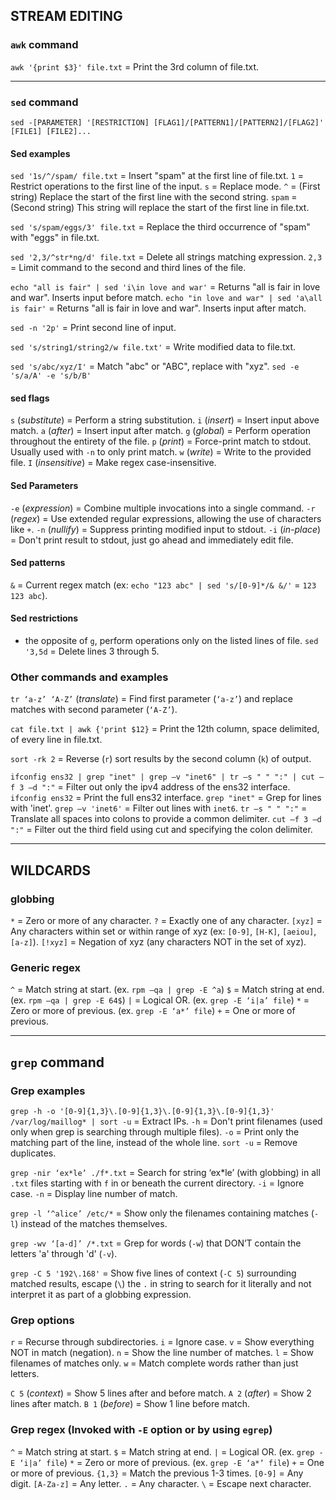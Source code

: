 
## STREAM EDITING

### `awk` command

`awk '{print $3}' file.txt` = Print the 3rd column of file.txt.

---
### `sed` command

`sed -[PARAMETER] '[RESTRICTION] [FLAG1]/[PATTERN1]/[PATTERN2]/[FLAG2]' [FILE1] [FILE2]...`

#### Sed examples

`sed '1s/^/spam/ file.txt` = Insert "spam" at the first line of file.txt.
                       `1` = Restrict operations to the first line of the input.
                       `s` = Replace mode.
                       `^` = (First string) Replace the start of the first line with the second string.
                    `spam` = (Second string) This string will replace the start of the first line in file.txt.

`sed 's/spam/eggs/3' file.txt` = Replace the third occurrence of "spam" with "eggs" in file.txt.

`sed '2,3/^str*ng/d' file.txt` = Delete all strings matching expression.
                         `2,3` = Limit command to the second and third lines of the file.

`echo "all is fair" | sed 'i\in love and war'` = Returns "all is fair in love and war". Inserts input before match.
`echo "in love and war" | sed 'a\all is fair'` = Returns "all is fair in love and war". Inserts input after match.

`sed -n '2p'` = Print second line of input.

`sed 's/string1/string2/w file.txt'` = Write modified data to file.txt.

`sed 's/abc/xyz/I'` = Match "abc" or "ABC", replace with "xyz".
`sed -e 's/a/A' -e 's/b/B'`

#### sed flags

`s` (*substitute*)  = Perform a string substitution.
`i` (*insert*)      = Insert input above match.
`a` (*after*)       = Insert input after match.
`g` (*global*)      = Perform operation throughout the entirety of the file.
`p` (*print*)       = Force-print match to stdout. Usually used with `-n` to only print match.
`w` (*write*)       = Write to the provided file.
`I` (*insensitive*) = Make regex case-insensitive.

#### Sed Parameters

`-e` (*expression*) = Combine multiple invocations into a single command.
`-r` (*regex*)      = Use extended regular expressions, allowing the use of characters like `+`.
`-n` (*nullify*)    = Suppress printing modified input to stdout.
`-i` (*in-place*)   = Don't print result to stdout, just go ahead and immediately edit file.

#### Sed patterns

`&` = Current regex match (ex: `echo "123 abc" | sed 's/[0-9]*/& &/'` = `123 123 abc`).

#### Sed restrictions

- the opposite of `g`, perform operations only on the listed lines of file.
`sed '3,5d` = Delete lines 3 through 5.

### Other commands and examples

`tr ‘a-z’ ‘A-Z’` (*translate*)    = Find first parameter (`‘a-z’`) and replace matches with second parameter (`‘A-Z’`).

`cat file.txt | awk {'print $12}` = Print the 12th column, space delimited, of every line in file.txt.

`sort -rk 2`                      = Reverse (`r`) sort results by the second column (`k`) of output.

`ifconfig ens32 | grep "inet" | grep –v "inet6" | tr –s " " ":" | cut –f 3 –d ":"` = Filter out only the ipv4 address of the ens32 interface.
                                                                 `ifconfig ens32`  = Print the full ens32 interface.
                                                                 `grep "inet"`     = Grep for lines with 'inet'.
                                                                 `grep –v 'inet6'` = Filter out lines with `inet6`.
                                                                 `tr –s " " ":"`   = Translate all spaces into colons to provide a common delimiter.
                                                                 `cut –f 3 –d ":"` = Filter out the third field using cut and specifying the colon delimiter.


---
## WILDCARDS

### globbing

`*`      = Zero or more of any character.
`?`      = Exactly one of any character.
`[xyz]`  = Any characters within set or within range of xyz (ex: `[0-9]`, `[H-K]`, `[aeiou]`, `[a-z]`).
`[!xyz]` = Negation of xyz (any characters NOT in the set of xyz).

### Generic regex

`^` = Match string at start.    (ex. `rpm –qa | grep -E ^a`)
`$` = Match string at end.      (ex. `rpm –qa | grep -E 64$`)
`|` = Logical OR.               (ex. `grep -E ‘i|a’ file`)
`*` = Zero or more of previous. (ex. `grep -E ‘a*’ file`)
`+` = One or more of previous.

---
## `grep` command

### Grep examples

`grep -h -o '[0-9]{1,3}\.[0-9]{1,3}\.[0-9]{1,3}\.[0-9]{1,3}' /var/log/maillog* | sort -u` = Extract IPs.
                                                                                     `-h` = Don't print filenames (used only when grep is searching through multiple files).
                                                                                     `-o` = Print only the matching part of the line, instead of the whole line.
                                                                                `sort -u` = Remove duplicates.

`grep -nir ‘ex*le’ ./f*.txt` = Search for string ‘ex*le’ (with globbing) in all `.txt` files starting with `f` in or beneath the current directory.
                        `-i` = Ignore case.
                        `-n` = Display line number of match.

`grep -l ‘^alice’ /etc/*` = Show only the filenames containing matches (`-l`) instead of the matches themselves.

`grep -wv ‘[a-d]’ /*.txt` = Grep for words (`-w`) that DON’T contain the letters 'a' through 'd' (`-v`).

`grep -C 5 '192\.168'` = Show five lines of context (`-C 5`) surrounding matched results, escape (`\`) the `.` in string to search for it literally and not interpret it as part of a globbing expression.

### Grep options

`r` = Recurse through subdirectories.
`i` = Ignore case.
`v` = Show everything NOT in match (negation).
`n` = Show the line number of matches.
`l` = Show filenames of matches only.
`w` = Match complete words rather than just letters.

`C 5` (*context*) = Show 5 lines after and before match.
`A 2` (*after*)   = Show 2 lines after match.
`B 1` (*before*)  = Show 1 line before match.

### Grep regex (Invoked with `-E` option or by using `egrep`)

`^`        = Match string at start.
`$`        = Match string at end.
`|`        = Logical OR.              (ex. `grep -E ‘i|a’ file`)
`*`        = Zero or more of previous. (ex. `grep -E ‘a*’ file`)
`+`        = One or more of previous.
`{1,3}`    = Match the previous 1-3 times.
`[0-9]`    = Any digit.
`[A-Za-z]` = Any letter.
`.`        = Any character.
`\`        = Escape next character.
